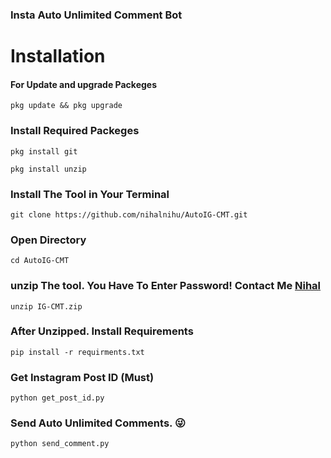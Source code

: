 ### Insta Auto Unlimited Comment Bot


# Installation 

#### For Update and upgrade Packeges
```
pkg update && pkg upgrade
```


### Install Required Packeges
```
pkg install git
```

```
pkg install unzip
```

### Install The Tool in Your Terminal
```
git clone https://github.com/nihalnihu/AutoIG-CMT.git
```

### Open Directory 
```
cd AutoIG-CMT
```

### unzip The tool. You Have To Enter Password! Contact Me [Nihal](wa.me/+919605945309)

```
unzip IG-CMT.zip
```
### After Unzipped. Install Requirements
```
pip install -r requirments.txt
```

### Get Instagram Post ID (Must)
```
python get_post_id.py
```
### Send Auto Unlimited Comments. 😜 
```
python send_comment.py
```
